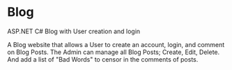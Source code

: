 # Blog
ASP.NET C# Blog with User creation and login

A Blog website that allows a User to create an account, login, and comment on Blog Posts. The Admin can manage all Blog Posts;
Create, Edit, Delete. And add a list of "Bad Words" to censor in the comments of posts.
